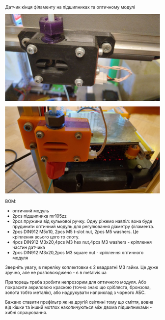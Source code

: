 Датчик кінця філаменту на підшипниках та оптичному модулі

![](./photo/photo_2022-06-30_21-20-55.jpg)

![](./photo/photo_2022-06-30_21-21-19.jpg)

BOM:
- оптичний модуль
- 2pcs підшипника mr105zz
- 2pcs пружини від кулькової ручку. Одну ріжемо навпіл: вона буде прудинити оптичний модуль для регулювання діаметру філамента.
- 2pcs DIN912 M5x10, 2pcs M5 t-slot nut, 2pcs M5 washers. Це кріплення всього цого то слоту.
- 4pcs DIN912 M3x20,4pcs M3 hex nut,4pcs M3 washers - кріплення частин датчика
- 2pcs DIN912 M3x20,2pcs M3 square nut - кріплення оптичного модуля

Зверніть увагу, в переліку коплектовки є 2 квадратні M3 гайки. Це дуже зручно, але не розповсюджено - є в metalvis.ua 

Прапорець треба зробити непрозорим для оптичного модуля. Або покрасити акриловою краскою (точно знаю що срібляста, бронзова, золота тобто металік), або надрукувати наприклад з чорного АБС.

Бажано ставити префільтр як на другій світлині тому що сміття, вовна від кішки та інший мотлох накопичуються між двома підшипниками - хибні спрацювання.
